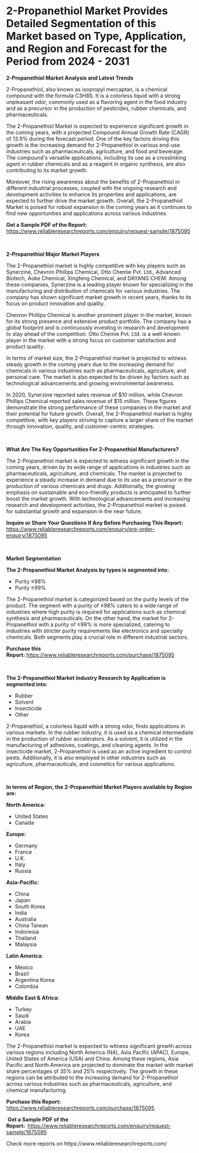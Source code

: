 <p><h1>2-Propanethiol Market Provides Detailed Segmentation of this Market based on Type, Application, and Region and Forecast for the Period from 2024 - 2031</h1></p><p><strong>2-Propanethiol Market Analysis and Latest Trends</strong></p>
<p><p>2-Propanethiol, also known as isopropyl mercaptan, is a chemical compound with the formula C3H8S. It is a colorless liquid with a strong unpleasant odor, commonly used as a flavoring agent in the food industry and as a precursor in the production of pesticides, rubber chemicals, and pharmaceuticals.</p><p>The 2-Propanethiol Market is expected to experience significant growth in the coming years, with a projected Compound Annual Growth Rate (CAGR) of 13.9% during the forecast period. One of the key factors driving this growth is the increasing demand for 2-Propanethiol in various end-use industries such as pharmaceuticals, agriculture, and food and beverage. The compound's versatile applications, including its use as a crosslinking agent in rubber chemicals and as a reagent in organic synthesis, are also contributing to its market growth.</p><p>Moreover, the rising awareness about the benefits of 2-Propanethiol in different industrial processes, coupled with the ongoing research and development activities to enhance its properties and applications, are expected to further drive the market growth. Overall, the 2-Propanethiol Market is poised for robust expansion in the coming years as it continues to find new opportunities and applications across various industries.</p></p>
<p><strong>Get a Sample PDF of the Report:&nbsp;</strong> <a href="https://www.reliableresearchreports.com/enquiry/request-sample/1875095">https://www.reliableresearchreports.com/enquiry/request-sample/1875095</a></p>
<p>&nbsp;</p>
<p><strong>2-Propanethiol Major Market Players</strong></p>
<p><p>The 2-Propanethiol market is highly competitive with key players such as Synerzine, Chevron Phillips Chemical, Otto Chemie Pvt. Ltd., Advanced Biotech, Aoke Chemical, Xingfeng Chemical, and DAYANG CHEM. Among these companies, Synerzine is a leading player known for specializing in the manufacturing and distribution of chemicals for various industries. The company has shown significant market growth in recent years, thanks to its focus on product innovation and quality.</p><p>Chevron Phillips Chemical is another prominent player in the market, known for its strong presence and extensive product portfolio. The company has a global footprint and is continuously investing in research and development to stay ahead of the competition. Otto Chemie Pvt. Ltd. is a well-known player in the market with a strong focus on customer satisfaction and product quality.</p><p>In terms of market size, the 2-Propanethiol market is projected to witness steady growth in the coming years due to the increasing demand for chemicals in various industries such as pharmaceuticals, agriculture, and personal care. The market is also expected to be driven by factors such as technological advancements and growing environmental awareness.</p><p>In 2020, Synerzine reported sales revenue of $10 million, while Chevron Phillips Chemical reported sales revenue of $15 million. These figures demonstrate the strong performance of these companies in the market and their potential for future growth. Overall, the 2-Propanethiol market is highly competitive, with key players striving to capture a larger share of the market through innovation, quality, and customer-centric strategies.</p></p>
<p>&nbsp;</p>
<p><strong>What Are The Key Opportunities For 2-Propanethiol Manufacturers?</strong></p>
<p><p>The 2-Propanethiol market is expected to witness significant growth in the coming years, driven by its wide range of applications in industries such as pharmaceuticals, agriculture, and chemicals. The market is projected to experience a steady increase in demand due to its use as a precursor in the production of various chemicals and drugs. Additionally, the growing emphasis on sustainable and eco-friendly products is anticipated to further boost the market growth. With technological advancements and increasing research and development activities, the 2-Propanethiol market is poised for substantial growth and expansion in the near future.</p></p>
<p><strong>Inquire or Share Your Questions If Any Before Purchasing This Report:</strong> <a href="https://www.reliableresearchreports.com/enquiry/pre-order-enquiry/1875095">https://www.reliableresearchreports.com/enquiry/pre-order-enquiry/1875095</a></p>
<p>&nbsp;</p>
<p><strong>Market Segmentation</strong></p>
<p><strong>The 2-Propanethiol Market Analysis by types is segmented into:</strong></p>
<p><ul><li>Purity ≥98%</li><li>Purity ≥99%</li></ul></p>
<p><p>The 2-Propanethiol market is categorized based on the purity levels of the product. The segment with a purity of ≥98% caters to a wide range of industries where high purity is required for applications such as chemical synthesis and pharmaceuticals. On the other hand, the market for 2-Propanethiol with a purity of ≥99% is more specialized, catering to industries with stricter purity requirements like electronics and specialty chemicals. Both segments play a crucial role in different industrial sectors.</p></p>
<p><strong>Purchase this Report:&nbsp;</strong><a href="https://www.reliableresearchreports.com/purchase/1875095">https://www.reliableresearchreports.com/purchase/1875095</a></p>
<p>&nbsp;</p>
<p><strong>The 2-Propanethiol Market Industry Research by Application is segmented into:</strong></p>
<p><ul><li>Rubber</li><li>Solvent</li><li>Insecticide</li><li>Other</li></ul></p>
<p><p>2-Propanethiol, a colorless liquid with a strong odor, finds applications in various markets. In the rubber industry, it is used as a chemical intermediate in the production of rubber accelerators. As a solvent, it is utilized in the manufacturing of adhesives, coatings, and cleaning agents. In the insecticide market, 2-Propanethiol is used as an active ingredient to control pests. Additionally, it is also employed in other industries such as agriculture, pharmaceuticals, and cosmetics for various applications.</p></p>
<p>&nbsp;</p>
<p><strong>In terms of Region, the 2-Propanethiol Market Players available by Region are:</strong></p>
<p>
    <p> <strong> North America: </strong>
        <ul>
            <li>United States</li>
            <li>Canada</li>
        </ul>
        </p> 
    <p> <strong> Europe: </strong>
        <ul>
            <li>Germany</li>
            <li>France</li>
            <li>U.K.</li>
            <li>Italy</li>
            <li>Russia</li>
        </ul>
        </p> 
    <p> <strong> Asia-Pacific: </strong>
        <ul>
            <li>China</li>
            <li>Japan</li>
            <li>South Korea</li>
            <li>India</li>
            <li>Australia</li>
            <li>China Taiwan</li>
            <li>Indonesia</li>
            <li>Thailand</li>
            <li>Malaysia</li>
        </ul>
        </p> 
    <p> <strong> Latin America: </strong>
        <ul>
            <li>Mexico</li>
            <li>Brazil</li>
            <li>Argentina Korea</li>
            <li>Colombia</li>
        </ul>
        </p> 
    <p> <strong> Middle East & Africa: </strong>
        <ul>
            <li>Turkey</li>
            <li>Saudi</li>
            <li>Arabia</li>
            <li>UAE</li>
            <li>Korea</li>
        </ul>
    </p>
    </p>
<p><p>The 2-Propanethiol market is expected to witness significant growth across various regions including North America (NA), Asia Pacific (APAC), Europe, United States of America (USA) and China. Among these regions, Asia Pacific and North America are projected to dominate the market with market share percentages of 35% and 25% respectively. The growth in these regions can be attributed to the increasing demand for 2-Propanethiol across various industries such as pharmaceuticals, agriculture, and chemical manufacturing.</p></p>
<p><strong>Purchase this Report: </strong><a href="https://www.reliableresearchreports.com/purchase/1875095">https://www.reliableresearchreports.com/purchase/1875095</a></p>
<p>&nbsp;<strong>Get a Sample PDF of the Report:&nbsp;&nbsp;</strong><a href="https://www.reliableresearchreports.com/enquiry/request-sample/1875095">https://www.reliableresearchreports.com/enquiry/request-sample/1875095</a></p>
<p><strong></strong></p>
<p>Check more reports on https://www.reliableresearchreports.com/</p>